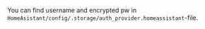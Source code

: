 You can find username and encrypted pw in `HomeAsistant/config/.storage/auth_provider.homeassistant`-file.